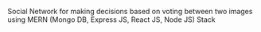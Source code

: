 Social Network for making decisions based on voting between two images using MERN (Mongo DB, Express JS, React JS, Node JS) Stack
